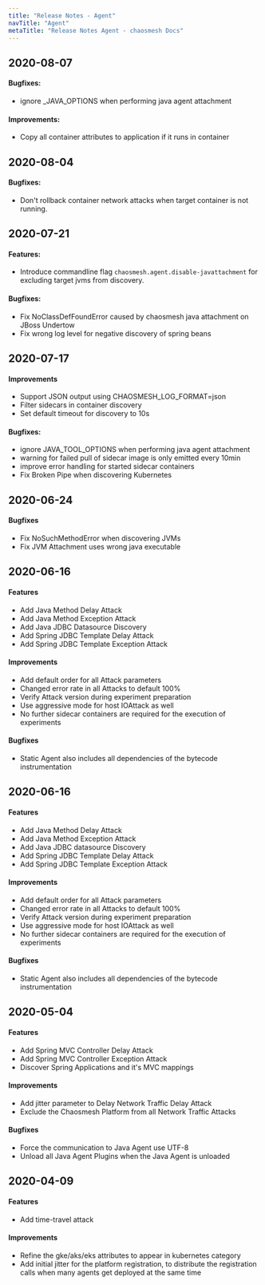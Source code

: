 ```yaml
---
title: "Release Notes - Agent"
navTitle: "Agent"
metaTitle: "Release Notes Agent - chaosmesh Docs"
---
```

## 2020-08-07
#### Bugfixes:
 * ignore _JAVA_OPTIONS when performing java agent attachment
#### Improvements:
 * Copy all container attributes to application if it runs in container

## 2020-08-04
#### Bugfixes:
 * Don't rollback container network attacks when target container is not running.

## 2020-07-21
#### Features:
 * Introduce commandline flag `chaosmesh.agent.disable-javattachment` for excluding target jvms from discovery.
#### Bugfixes:
 * Fix NoClassDefFoundError caused by chaosmesh java attachment on JBoss Undertow
 * Fix wrong log level for negative discovery of spring beans

## 2020-07-17
#### Improvements
 * Support JSON output using CHAOSMESH_LOG_FORMAT=json
 * Filter sidecars in container discovery
 * Set default timeout for discovery to 10s
#### Bugfixes:
 * ignore JAVA_TOOL_OPTIONS when performing java agent attachment
 * warning for failed pull of sidecar image is only emitted every 10min
 * improve error handling for started sidecar containers
 * Fix Broken Pipe when discovering Kubernetes

## 2020-06-24
#### Bugfixes
 * Fix NoSuchMethodError when discovering JVMs
 * Fix JVM Attachment uses wrong java executable

## 2020-06-16
#### Features
 * Add Java Method Delay Attack
 * Add Java Method Exception Attack
 * Add Java JDBC Datasource Discovery
 * Add Spring JDBC Template Delay Attack
 * Add Spring JDBC Template Exception Attack
#### Improvements
 * Add default order for all Attack parameters
 * Changed error rate in all Attacks to default 100%
 * Verify Attack version during experiment preparation
 * Use aggressive mode for host IOAttack as well
 * No further sidecar containers are required for the execution of experiments
#### Bugfixes
 * Static Agent also includes all dependencies of the bytecode instrumentation


## 2020-06-16
#### Features
 * Add Java Method Delay Attack
 * Add Java Method Exception Attack
 * Add Java JDBC datasource Discovery
 * Add Spring JDBC Template Delay Attack
 * Add Spring JDBC Template Exception Attack
#### Improvements
 * Add default order for all Attack parameters
 * Changed error rate in all Attacks to default 100%
 * Verify Attack version during experiment preparation
 * Use aggressive mode for host IOAttack as well
 * No further sidecar containers are required for the execution of experiments
#### Bugfixes
 * Static Agent also includes all dependencies of the bytecode instrumentation


## 2020-05-04
#### Features
 * Add Spring MVC Controller Delay Attack
 * Add Spring MVC Controller Exception Attack
 * Discover Spring Applications and it's MVC mappings
#### Improvements
 * Add jitter parameter to Delay Network Traffic Delay Attack
 * Exclude the Chaosmesh Platform from all Network Traffic Attacks
#### Bugfixes
 * Force the communication to Java Agent use UTF-8
 * Unload all Java Agent Plugins when the Java Agent is unloaded

## 2020-04-09
#### Features
 * Add time-travel attack
#### Improvements
 * Refine the gke/aks/eks attributes to appear in kubernetes category
 * Add initial jitter for the platform registration, to distribute the registration calls when many agents get deployed at the same time

